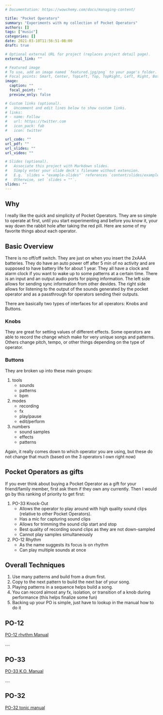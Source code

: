 ```yaml
---
# Documentation: https://wowchemy.com/docs/managing-content/

title: "Pocket Operators"
summary: "Experiments with my collection of Pocket Operators"
authors: []
tags: ["music"]
categories: []
date: 2021-03-10T11:56:51-08:00
draft: true

# Optional external URL for project (replaces project detail page).
external_link: ""

# Featured image
# To use, add an image named `featured.jpg/png` to your page's folder.
# Focal points: Smart, Center, TopLeft, Top, TopRight, Left, Right, BottomLeft, Bottom, BottomRight.
image:
  caption: ""
  focal_point: ""
  preview_only: false

# Custom links (optional).
#   Uncomment and edit lines below to show custom links.
# links:
# - name: Follow
#   url: https://twitter.com
#   icon_pack: fab
#   icon: twitter

url_code: ""
url_pdf: ""
url_slides: ""
url_video: ""

# Slides (optional).
#   Associate this project with Markdown slides.
#   Simply enter your slide deck's filename without extension.
#   E.g. `slides = "example-slides"` references `content/slides/example-slides.md`.
#   Otherwise, set `slides = ""`.
slides: ""
---
```



## Why

I really like the quick and simplicity of Pocket Operators. They are so simple to operate at first, until you start
experimenting and before you know it, your way down the rabbit hole after taking the red pill. Here are some
of my favorite things about each operator.

## Basic Overview

There is no off/off switch. They are just on when you insert the 2xAAA batteries. They do have an auto power off
after 5 min of no activity and are supposed to have battery life for about 1 year. They all have a clock and alarm
clock if you want to wake up to some patterns at a certain time. There is an input and an output
audio ports for piping information. The left side allows for sending sync information from other devides. The right
side allows for listening to the output of the sounds generated by the pocket operator and as a passthrough for
operators sending their outputs.

There are basically two types of interfaces for all operators: Knobs and Buttons.

### Knobs

They are great for setting values of different effects. Some operators are able to record the change which
make for very unique songs and patterns. Others change pitch, tempo, or other things depending on the type of
operator.

### Buttons

They are broken up into these main groups:

1. tools
   - sounds
   - patterns
   - bpm
1. modes
   - recording
   - fx
   - play/pause
   - edit/perform
1. numbers
   - sound samples
   - effects
   - patterns

Again, it really comes down to which operator you are using, but these do not change that much (based on the
3 operators I own right now)

## Pocket Operators as gifts

If you ever think about buying a Pocket Operator as a gift for your friend/family member, first ask them
if they own any currently. Then I would go by this ranking of priority to get first:

1. PO-33 Knock-Out
   - Allows the operator to play around with high quality sound clips (relative to other Pocket Operators).
   - Has a mic for capturing sound clips
   - Allows for trimming the sound clip start and stop
   - Best quality of recording sound clips as they are not down-sampled
   - Cannot play samples simultaneously
1. PO-12 Rhythm
   - As the name suggests its focus is on rhythm
   - Can play multiple sounds at once

## Overall Techniques

1. Use many patterns and build from a drum first.
1. Copy to the next pattern to build the next bar of your song.
1. Playing patterns in a sequence helps build a song.
1. You can record almost any fx, isolation, or transition of a knob during performance (this helps finalize some fun)
1. Backing up your PO is simple, just have to lookup in the manual how to do it


## PO-12

[PO-12 rhythm Manual](https://teenage.engineering/guides/po-12/en)

....

## PO-33

[PO-33 K.O. Manual](https://teenage.engineering/guides/po-33/en)

....

## PO-32

[PO-32 tonic manual](https://teenage.engineering/guides/po-32/en)
